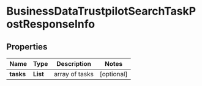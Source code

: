 # BusinessDataTrustpilotSearchTaskPostResponseInfo


## Properties

| Name | Type | Description | Notes |
|------------ | ------------- | ------------- | -------------|
**tasks** | **List<BusinessDataTrustpilotSearchTaskPostTaskInfo>** | array of tasks |[optional]|